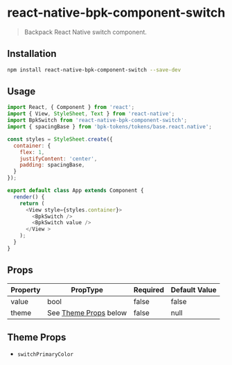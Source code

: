 # react-native-bpk-component-switch

> Backpack React Native switch component.

## Installation

```sh
npm install react-native-bpk-component-switch --save-dev
```

## Usage

```js
import React, { Component } from 'react';
import { View, StyleSheet, Text } from 'react-native';
import BpkSwitch from 'react-native-bpk-component-switch';
import { spacingBase } from 'bpk-tokens/tokens/base.react.native';

const styles = StyleSheet.create({
  container: {
    flex: 1,
    justifyContent: 'center',
    padding: spacingBase,
  }
});

export default class App extends Component {
  render() {
    return (
      <View style={styles.container}>
        <BpkSwitch />
        <BpkSwitch value />
      </View >
    );
  }
}
```

## Props

| Property            | PropType                              | Required | Default Value |
| -----------         | ------------------------------------- | -------- | ------------- |
| value               | bool                                  | false    | false         |
| theme               | See [Theme Props](#theme-props) below | false    | null          |

## Theme Props

* `switchPrimaryColor`
